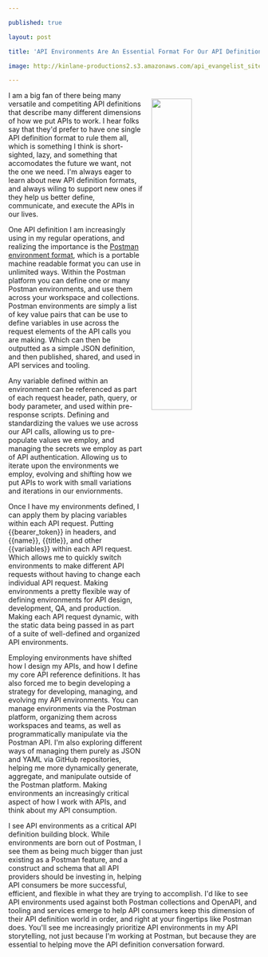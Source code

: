 ---
published: true
layout: post
title: 'API Environments Are An Essential Format For Our API Definition Toolboxes'
image: http://kinlane-productions2.s3.amazonaws.com/api_evangelist_site/blog/environment_green.jpg
---
<p><img style="padding: 15px;" src="http://kinlane-productions2.s3.amazonaws.com/api_evangelist_site/blog/environment_green.jpg" alt="" width="40%" align="right" /></p>
<p>I am a big fan of there being many versatile and competiting API definitions that describe many different dimensions of how we put APIs to work. I hear folks say that they'd prefer to have one single API definition format to rule them all, which is something I think is short-sighted, lazy, and something that accomodates the future we want, not the one we need. I'm always eager to learn about new API definition formats, and always wiling to support new ones if they help us better define, communicate, and execute the APIs in our lives.</p>
<p>One API definition I am increasingly using in my regular operations, and realizing the importance is the <a href="https://learning.postman.com/docs/postman/environments-and-globals/manage-environments/">Postman environment format</a>, which is a portable machine readable format you can use in unlimited ways. Within the Postman platform you can define one or many Postman environments, and use them across your workspace and collections. Postman environments are simply a list of key value pairs that can be use to define variables in use across the request elements of the API calls you are making. Which can then be outputted as a simple JSON definition, and then published, shared, and used in API services and tooling.</p>
<script src="https://gist.github.com/kinlane/c987b8ad351c1e5829bb6f49bcbe62f6.js"></script>
<p>Any variable defined within an environment can be referenced as part of each request header, path, query, or body parameter, and used within pre-response scripts. Defining and standardizing the values we use across our API calls, allowing us to pre-populate values we employ, and managing the secrets we employ as part of API authentication. Allowing us to iterate upon the environments we employ, evolving and shifting how we put APIs to work with small variations and iterations in our enviornments.</p>
<script src="https://gist.github.com/kinlane/39a707fea0c2de549178ed5d0145413e.js"></script>
<p>Once I have my environments defined, I can apply them by placing variables within each API request. Putting {{bearer_token}} in headers, and {{name}}, {{title}}, and other {{variables}} within each API request. Which allows me to quickly switch environments to make different API requests without having to change each individual API request. Making environments a pretty flexible way of defining environments for API design, development, QA, and production. Making each API request dynamic, with the static data being passed in as part of a suite of well-defined and organized API environments.</p>
<p>Employing environments have shifted how I design my APIs, and how I define my core API reference definitions. It has also forced me to begin developing a strategy for developing, managing, and evolving my API environments. You can manage environments via the Postman platform, organizing them across workspaces and teams, as well as programmatically manipulate via the Postman API. I'm also exploring different ways of managing them purely as JSON and YAML via GitHub repositories, helping me more dynamically generate, aggregate, and manipulate outside of the Postman platform. Making environments an increasingly critical aspect of how I work with APIs, and think about my API consumption.</p>
<p>I see API environments as a critical API definition building block. While environments are born out of Postman, I see them as being much bigger than just existing as a Postman feature, and a construct and schema that all API providers should be investing in, helping API consumers be more successful, efficient, and flexible in what they are trying to accomplish. I'd like to see API environments used against both Postman collections and OpenAPI, and tooling and services emerge to help API consumers keep this dimension of their API definition world in order, and right at your fingertips like Postman does. You'll see me increasingly prioritize API environments in my API storytelling, not just because I'm working at Postman, but because they are essential to helping move the API definition conversation forward.</p>
